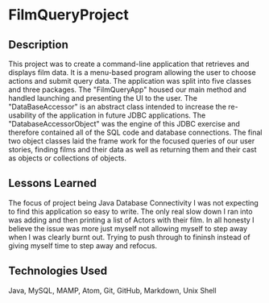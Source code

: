 # FilmQueryProject

## Description

This project was to create a command-line application that retrieves and displays film data. It is a menu-based program allowing the user to choose actions and submit query data. The application was split into five classes and three packages. The "FilmQueryApp" housed our main method and handled launching and presenting the UI to the user. The "DataBaseAccessor" is an abstract class intended to increase the re-usability of the application in future JDBC applications. The "DatabaseAccessorObject" was the engine of this JDBC exercise and therefore contained all of the SQL code and database connections. The final two object classes laid the frame work for the focused queries of our user stories, finding films and their data as well as returning them and their cast as objects or collections of objects.

## Lessons Learned

The focus of project being Java Database Connectivity I was not expecting to find this application so easy to write. The only real slow down I ran into was adding and then printing a list of Actors with their film. In all honesty I believe the issue was more just myself not allowing myself to step away when I was clearly burnt out. Trying to push through to fininsh instead of giving myself time to step away and refocus.

## Technologies Used
Java, MySQL, MAMP, Atom, Git, GitHub, Markdown, Unix Shell